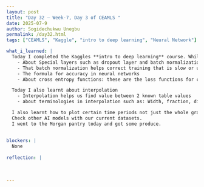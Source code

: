 ```yaml
---
layout: post
title: "Day 32 – Week-7, Day 3 of CEAMLS "
date: 2025-07-9
author: Sogidechukwu Unegbu
permalink: /day32.html
tags: ["CEAMLS", "Kaggle", "intro to deep learning", "Neural Network"]

what_i_learned: |  
  Today I completed the Kaggles **intro to deep learning** course. While finishing the corse I learnt:
    - About Special layers such as dropout layer and batch normalization.
    - That batch normalization helps correct training that is slow or unstable
    - The formula for accuracy in neural networks
    - About cross entropy functions: these are the loss functions for classification models

  Today I also learnt about interpolation
    - Interpolation helps us find value between 2 known table values
    - about terminologies in interpolation such as: Width, fraction, distance from the top, etc.

  I also learnt how to plot certain time periods not just the whole graph.
  Check other AI models with our current datasets.
  I went to the Morgan pantry today and got some produce.
  
  
blockers: |
  None
  
reflection: |
  
  
   
---
```

